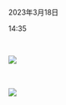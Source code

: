  

2023年3月18日

14:35

 

![](..\..\..\..\assets\049_无标题页_000.png)

 

![](..\..\..\..\assets\049_无标题页_001.png)

 

